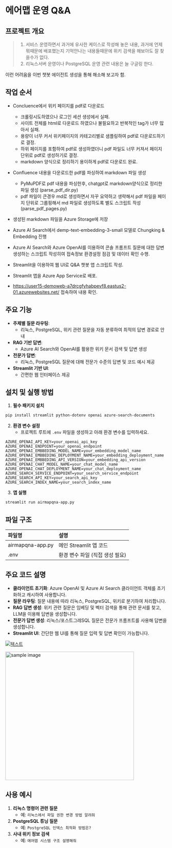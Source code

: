 # 에어맵 운영 Q&A

## 프로젝트 개요
 > 1. 서비스 운영하면서 과거에 유사한 케이스로 작성해 놓은 내용, 과거에 언제 뭐때문에 배포했는지 기억안나는 내용들때문에 위키 검색을 해보아도 잘 찾을수가 없다.
 > 2. 리눅스서버 운영이나 PostgreSQL 운영 관련 내용은 늘 구글링 한다.
 
이런 어려움을 이번 챗봇 에이전트 생성을 통해 해소해 보고자 함.

## 작업 순서
- Concluence에서 위키 페이지를 pdf로 다운로드
   * 크롤링시도하였으나 로그인 세션 생성에서 실패.
   * 사이트 전체를 html로 다운로드 하였으나 불필요하고 반복적인 tag가 너무 많아서 실패.
   * 용량이 너무 커서 위키페이지의 카테고리별로 샘플링하여 pdf로 다운로드하기로 결정.
   * 하위 페이지를 포함하여 pdf로 생성하였더니 pdf 파일도 너무 커져서 페이지 단위로 pdf로 생성하기로 결정.
   * markdown 양식으로 정리하기 용이하게 pdf로 다운로드 완료.  

- Confluence 내용을 다운로드한 pdf를 파싱하여 markdown 파일 생성
   * PyMuPDF로 pdf 내용을 파싱한후, chatgpt로 markdown양식으로 정리한 파일 생성 (parse_pdf_dir.py)
   * pdf 파일이 큰경우 md로 생성하면서 자꾸 요약하고 생략해서 pdf 파일을 페이지 단위로 그룹핑해서 md 파일로 생성하도록 별도 스크립트 작성 (parse_pdf_pages.py)

- 생성된 markdown 파일을 Azure Storage에 저장
- Azure AI Search에서 demp-text-embedding-3-small 모델로 Chungking & Embedding 진행
- Azure AI Search와 Azure OpenAI를 이용하여 콘솔 프롬프트 질문에 대한 답변 생성하는 스크립트 작성히여 접속정보 환경설정 점검 및 데이터 확인 수행.
- Streamlit을 이용하여 웹 UI로 Q&A 챗봇 앱 스크립트 작성.
- Streamlit 앱을 Azure App Service로 배포. 
- https://user15-demoweb-a7drcgfyhabpevf8.eastus2-01.azurewebsites.net/ 접속하여 내용 확인.

## 주요 기능

- **주제별 질문 라우팅**:
    - 리눅스, PostgreSQL, 위키 관련 질문을 자동 분류하여 최적의 답변 경로로 안내
- **RAG 기반 답변**:
    - Azure AI Search와 OpenAI를 활용한 위키 문서 검색 및 답변 생성
- **전문가 답변**:
    - 리눅스, PostgreSQL 질문에 대해 전문가 수준의 답변 및 코드 예시 제공
- **Streamlit 기반 UI**:
    - 간편한 웹 인터페이스 제공

## 설치 및 실행 방법

1. **필수 패키지 설치**

```bash
pip install streamlit python-dotenv openai azure-search-documents
```

2. **환경 변수 설정**
    - 프로젝트 루트에 `.env` 파일을 생성하고 아래 환경 변수를 입력하세요.

```
AZURE_OPENAI_API_KEY=your_openai_api_key
AZURE_OPENAI_ENDPOINT=your_openai_endpoint
AZURE_OPENAI_EMBBEDING_MODEL_NAME=your_embedding_model_name
AZURE_OPENAI_EMBBEDING_DEPLOYMENT_NAME=your_embedding_deployment_name
AZURE_OPENAI_EMBBEDING_API_VERSION=your_embedding_api_version
AZURE_OPENAI_CHAT_MODEL_NAME=your_chat_model_name
AZURE_OPENAI_CHAT_DEPLOYMENT_NAME=your_chat_deployment_name
AZURE_SEARCH_SERVICE_ENDPOINT=your_search_service_endpoint
AZURE_SEARCH_API_KEY=your_search_api_key
AZURE_SEARCH_INDEX_NAME=your_search_index_name
```

3. **앱 실행**

```bash
streamlit run airmapqna-app.py
```
## 파일 구조

| 파일명 | 설명 |
| :-- | :-- |
| airmapqna-app.py | 메인 Streamlit 앱 코드 |
| .env | 환경 변수 파일 (직접 생성 필요) |

## 주요 코드 설명

- **클라이언트 초기화**:
Azure OpenAI 및 Azure AI Search 클라이언트 객체를 초기화하고 캐시하여 사용합니다.
- **질문 라우팅**:
질문 내용에 따라 리눅스, PostgreSQL, 위키로 분기하여 처리합니다.
- **RAG 답변 생성**:
위키 관련 질문은 임베딩 및 벡터 검색을 통해 관련 문서를 찾고, LLM을 이용해 답변을 생성합니다.
- **전문가 답변 생성**:
리눅스/포스트그레SQL 질문은 전문가 프롬프트를 사용해 답변을 생성합니다.
- **Streamlit UI**:
간단한 웹 UI를 통해 질문 입력 및 답변 확인이 가능합니다.

[ ![텍스트](https://cdn-0.plantuml.com/plantuml/png/dPBDIiD058NtynHtsIB5lGjfbq95fBYMK0SCf6cSJ1Qw2ZQ5sY8YLAWIIuIg5Ih4LB6WJvIvymvEC11Z2lva5MRE_SuvpAtQN6FSQHb4Q_8sWnsRCcAf8xsfMvh9eS4PrLg6pckMbRke7JcCRbdKh6qKpnjKOyrzGX8SLDPp55W3lE-9sG9mt1N1BSbT5iMixN2wU-1Gc-jjiwH-s66PQ0O7z3rvF4bf1DJt3VKrP68xzaGKYE43uDKGeyTa92Uf5DspcJWAu_axY70aBqVBtRBgQb94Dz8BLsJt5FiJsLyeW8kTaymqLIunZPzT4Kn1jKBF_yanwrUlRu8Ol8Yv2zYvHkyfxGabV9jcEUJPJ5vCoxzfdzBI1DImAOYxcUXr5MfLSJw9yUj21Bt6TlqFJn5uIXY7xjB0_uXcxXNsA5c-J2ZFVHpufAgKQjq_0000) ]( [링크URL](https://cdn-0.plantuml.com/plantuml/png/dPBDIiD058NtynHtsIB5lGjfbq95fBYMK0SCf6cSJ1Qw2ZQ5sY8YLAWIIuIg5Ih4LB6WJvIvymvEC11Z2lva5MRE_SuvpAtQN6FSQHb4Q_8sWnsRCcAf8xsfMvh9eS4PrLg6pckMbRke7JcCRbdKh6qKpnjKOyrzGX8SLDPp55W3lE-9sG9mt1N1BSbT5iMixN2wU-1Gc-jjiwH-s66PQ0O7z3rvF4bf1DJt3VKrP68xzaGKYE43uDKGeyTa92Uf5DspcJWAu_axY70aBqVBtRBgQb94Dz8BLsJt5FiJsLyeW8kTaymqLIunZPzT4Kn1jKBF_yanwrUlRu8Ol8Yv2zYvHkyfxGabV9jcEUJPJ5vCoxzfdzBI1DImAOYxcUXr5MfLSJw9yUj21Bt6TlqFJn5uIXY7xjB0_uXcxXNsA5c-J2ZFVHpufAgKQjq_0000) )

<img src="https://cdn-0.plantuml.com/plantuml/png/dPBDIiD058NtynHtsIB5lGjfbq95fBYMK0SCf6cSJ1Qw2ZQ5sY8YLAWIIuIg5Ih4LB6WJvIvymvEC11Z2lva5MRE_SuvpAtQN6FSQHb4Q_8sWnsRCcAf8xsfMvh9eS4PrLg6pckMbRke7JcCRbdKh6qKpnjKOyrzGX8SLDPp55W3lE-9sG9mt1N1BSbT5iMixN2wU-1Gc-jjiwH-s66PQ0O7z3rvF4bf1DJt3VKrP68xzaGKYE43uDKGeyTa92Uf5DspcJWAu_axY70aBqVBtRBgQb94Dz8BLsJt5FiJsLyeW8kTaymqLIunZPzT4Kn1jKBF_yanwrUlRu8Ol8Yv2zYvHkyfxGabV9jcEUJPJ5vCoxzfdzBI1DImAOYxcUXr5MfLSJw9yUj21Bt6TlqFJn5uIXY7xjB0_uXcxXNsA5c-J2ZFVHpufAgKQjq_0000" width="400px" alt="sample image">


## 사용 예시

1. **리눅스 명령어 관련 질문**
    - 예: `리눅스에서 파일 권한 변경 방법 알려줘`
2. **PostgreSQL 튜닝 질문**
    - 예: `PostgreSQL 인덱스 최적화 방법은?`
3. **사내 위키 정보 검색**
    - 예: `에어맵 시스템 구조 설명해줘`
